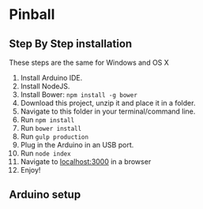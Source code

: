 # Pinball

## Step By Step installation

These steps are the same for Windows and OS X

1. Install Arduino IDE.
2. Install NodeJS.
3. Install Bower: `npm install -g bower`
4. Download this project, unzip it and place it in a folder.
5. Navigate to this folder in your terminal/command line.
6. Run `npm install`
7. Run `bower install`
8. Run `gulp production`
9. Plug in the Arduino in an USB port.
10. Run `node index`
11. Navigate to [localhost:3000](http://localhost:3000) in a browser
12. Enjoy!

## Arduino setup
